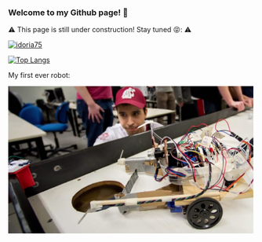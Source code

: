 ### Welcome to my Github page! 👋

:warning: This page is still under construction! Stay tuned 😝: :warning:

[![idoria75](https://github-readme-stats.vercel.app/api?username=idoria75&count_private=true&show_icons=true&theme=algolia&hide=contribs)](https://github.com/idoria75)

[![Top Langs](https://github-readme-stats.vercel.app/api/top-langs/?username=idoria75&hide_progress=true&theme=algolia)](https://github.com/anuraghazra/github-readme-stats)

My first ever robot:

<img width="500" alt="2022-04-09_122409" src="docs/frank.png">

<!--
**idoria75/idoria75** is a ✨ _special_ ✨ repository because its `README.md` (this file) appears on your GitHub profile.

Here are some ideas to get you started:

- 🔭 I’m currently working on ...
- 🌱 I’m currently learning ...
- 👯 I’m looking to collaborate on ...
- 🤔 I’m looking for help with ...
- 💬 Ask me about ...
- 📫 How to reach me: ...
- 😄 Pronouns: ...
- ⚡ Fun fact: ...
-->
